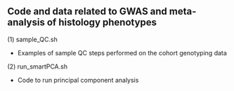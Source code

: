 ## Code and data related to GWAS and meta-analysis of histology phenotypes

(1) sample_QC.sh   
- Examples of sample QC steps performed on the cohort genotyping data

(2) run_smartPCA.sh   
- Code to run principal component analysis
